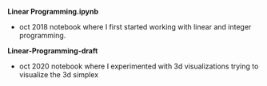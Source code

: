 **Linear Programming.ipynb**
- oct 2018 notebook where I first started working with linear and integer programming.

**Linear-Programming-draft**
- oct 2020 notebook where I experimented with 3d visualizations trying to visualize the 3d simplex

